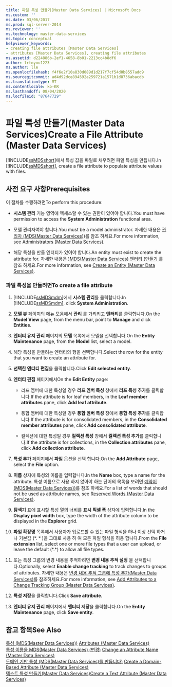 ```yaml
---
title: 파일 특성 만들기(Master Data Services) | Microsoft Docs
ms.custom: ''
ms.date: 03/06/2017
ms.prod: sql-server-2014
ms.reviewer: ''
ms.technology: master-data-services
ms.topic: conceptual
helpviewer_keywords:
- creating file attributes [Master Data Services]
- attributes [Master Data Services], creating file attributes
ms.assetid: d224886b-2ef1-4658-8b01-2213cc4b8df6
author: lrtoyou1223
ms.author: lle
ms.openlocfilehash: f4f6e2f10a830d089d1d217f7cf54d0b8557add9
ms.sourcegitcommit: ad4d92dce894592a259721a1571b1d8736abacdb
ms.translationtype: MT
ms.contentlocale: ko-KR
ms.lasthandoff: 08/04/2020
ms.locfileid: "87647729"
---
```

# <a name="create-a-file-attribute-master-data-services"></a><span data-ttu-id="d5701-102">파일 특성 만들기(Master Data Services)</span><span class="sxs-lookup"><span data-stu-id="d5701-102">Create a File Attribute (Master Data Services)</span></span>
  <span data-ttu-id="d5701-103">[!INCLUDE[ssMDSshort](../includes/ssmdsshort-md.md)]에서 특성 값을 파일로 채우려면 파일 특성을 만듭니다.</span><span class="sxs-lookup"><span data-stu-id="d5701-103">In [!INCLUDE[ssMDSshort](../includes/ssmdsshort-md.md)], create a file attribute to populate attribute values with files.</span></span>  
  
## <a name="prerequisites"></a><span data-ttu-id="d5701-104">사전 요구 사항</span><span class="sxs-lookup"><span data-stu-id="d5701-104">Prerequisites</span></span>  
 <span data-ttu-id="d5701-105">이 절차를 수행하려면</span><span class="sxs-lookup"><span data-stu-id="d5701-105">To perform this procedure:</span></span>  
  
-   <span data-ttu-id="d5701-106">**시스템 관리** 기능 영역에 액세스할 수 있는 권한이 있어야 합니다.</span><span class="sxs-lookup"><span data-stu-id="d5701-106">You must have permission to access the **System Administration** functional area.</span></span>  
  
-   <span data-ttu-id="d5701-107">모델 관리자여야 합니다.</span><span class="sxs-lookup"><span data-stu-id="d5701-107">You must be a model administrator.</span></span> <span data-ttu-id="d5701-108">자세한 내용은 [관리자 &#40;MDS(Master Data Services)&#41;](administrators-master-data-services.md)를 참조 하세요.</span><span class="sxs-lookup"><span data-stu-id="d5701-108">For more information, see [Administrators &#40;Master Data Services&#41;](administrators-master-data-services.md).</span></span>  
  
-   <span data-ttu-id="d5701-109">해당 특성을 만들 엔터티가 있어야 합니다.</span><span class="sxs-lookup"><span data-stu-id="d5701-109">An entity must exist to create the attribute for.</span></span> <span data-ttu-id="d5701-110">자세한 내용은 [&#41;MDS(Master Data Services) 엔터티 &#40;만들기 ](../../2014/master-data-services/create-an-entity-master-data-services.md)를 참조 하세요.</span><span class="sxs-lookup"><span data-stu-id="d5701-110">For more information, see [Create an Entity &#40;Master Data Services&#41;](../../2014/master-data-services/create-an-entity-master-data-services.md).</span></span>  
  
### <a name="to-create-a-file-attribute"></a><span data-ttu-id="d5701-111">파일 특성을 만들려면</span><span class="sxs-lookup"><span data-stu-id="d5701-111">To create a file attribute</span></span>  
  
1.  <span data-ttu-id="d5701-112">[!INCLUDE[ssMDSmdm](../includes/ssmdsmdm-md.md)]에서 **시스템 관리**를 클릭합니다.</span><span class="sxs-lookup"><span data-stu-id="d5701-112">In [!INCLUDE[ssMDSmdm](../includes/ssmdsmdm-md.md)], click **System Administration**.</span></span>  
  
2.  <span data-ttu-id="d5701-113">**모델 뷰** 페이지의 메뉴 모음에서 **관리** 를 가리키고 **엔터티**를 클릭합니다.</span><span class="sxs-lookup"><span data-stu-id="d5701-113">On the **Model View** page, from the menu bar, point to **Manage** and click **Entities**.</span></span>  
  
3.  <span data-ttu-id="d5701-114">**엔터티 유지 관리** 페이지의 **모델** 목록에서 모델을 선택합니다.</span><span class="sxs-lookup"><span data-stu-id="d5701-114">On the **Entity Maintenance** page, from the **Model** list, select a model.</span></span>  
  
4.  <span data-ttu-id="d5701-115">해당 특성을 만들려는 엔터티의 행을 선택합니다.</span><span class="sxs-lookup"><span data-stu-id="d5701-115">Select the row for the entity that you want to create an attribute for.</span></span>  
  
5.  <span data-ttu-id="d5701-116">**선택한 엔터티 편집**을 클릭합니다.</span><span class="sxs-lookup"><span data-stu-id="d5701-116">Click **Edit selected entity**.</span></span>  
  
6.  <span data-ttu-id="d5701-117">**엔터티 편집** 페이지에서</span><span class="sxs-lookup"><span data-stu-id="d5701-117">On the **Edit Entity** page:</span></span>  
  
    -   <span data-ttu-id="d5701-118">리프 멤버에 대한 특성일 경우 **리프 멤버 특성** 창에서 **리프 특성 추가**를 클릭합니다.</span><span class="sxs-lookup"><span data-stu-id="d5701-118">If the attribute is for leaf members, in the **Leaf member attributes** pane, click **Add leaf attribute**.</span></span>  
  
    -   <span data-ttu-id="d5701-119">통합 멤버에 대한 특성일 경우 **통합 멤버 특성** 창에서 **통합 특성 추가**를 클릭합니다.</span><span class="sxs-lookup"><span data-stu-id="d5701-119">If the attribute is for consolidated members, in the **Consolidated member attributes** pane, click **Add consolidated attribute**.</span></span>  
  
    -   <span data-ttu-id="d5701-120">컬렉션에 대한 특성일 경우 **컬렉션 특성** 창에서 **컬렉션 특성 추가**를 클릭합니다.</span><span class="sxs-lookup"><span data-stu-id="d5701-120">If the attribute is for collections, in the **Collection attributes** pane, click **Add collection attribute**.</span></span>  
  
7.  <span data-ttu-id="d5701-121">**특성 추가** 페이지에서 **파일** 옵션을 선택 합니다.</span><span class="sxs-lookup"><span data-stu-id="d5701-121">On the **Add Attribute** page, select the **File** option.</span></span>  
  
8.  <span data-ttu-id="d5701-122">**이름** 상자에 특성의 이름을 입력합니다.</span><span class="sxs-lookup"><span data-stu-id="d5701-122">In the **Name** box, type a name for the attribute.</span></span> <span data-ttu-id="d5701-123">특성 이름으로 사용 하지 않아야 하는 단어의 목록을 보려면 [예약어 &#40;MDS(Master Data Services)&#41;](../../2014/master-data-services/reserved-words-master-data-services.md)를 참조 하세요.</span><span class="sxs-lookup"><span data-stu-id="d5701-123">For a list of words that should not be used as attribute names, see [Reserved Words &#40;Master Data Services&#41;](../../2014/master-data-services/reserved-words-master-data-services.md).</span></span>  
  
9. <span data-ttu-id="d5701-124">**탐색기** 표에 표시할 특성 열의 너비를 **표시 픽셀 폭** 상자에 입력합니다.</span><span class="sxs-lookup"><span data-stu-id="d5701-124">In the **Display pixel width** box, type the width of the attribute column to be displayed in the **Explorer** grid.</span></span>  
  
10. <span data-ttu-id="d5701-125">**파일 확장명** 목록에서 사용자가 업로드할 수 있는 파일 형식을 하나 이상 선택 하거나 기본값 (\*. \* )을 그대로 사용 하 여 모든 파일 형식을 허용 합니다.</span><span class="sxs-lookup"><span data-stu-id="d5701-125">From the **File extension** list, select one or more file types that a user can upload, or leave the default (\*.\*) to allow all file types.</span></span>  
  
11. <span data-ttu-id="d5701-126">또는 특성 그룹의 변경 내용을 추적하려면 **변경 내용 추적 설정** 을 선택합니다.</span><span class="sxs-lookup"><span data-stu-id="d5701-126">Optionally, select **Enable change tracking** to track changes to groups of attributes.</span></span> <span data-ttu-id="d5701-127">자세한 내용은 [변경 내용 추적 그룹에 특성 추가&#40;Master Data Services&#41;](../../2014/master-data-services/add-attributes-to-a-change-tracking-group-master-data-services.md)를 참조하세요.</span><span class="sxs-lookup"><span data-stu-id="d5701-127">For more information, see [Add Attributes to a Change Tracking Group &#40;Master Data Services&#41;](../../2014/master-data-services/add-attributes-to-a-change-tracking-group-master-data-services.md).</span></span>  
  
12. <span data-ttu-id="d5701-128">**특성 저장**을 클릭합니다.</span><span class="sxs-lookup"><span data-stu-id="d5701-128">Click **Save attribute**.</span></span>  
  
13. <span data-ttu-id="d5701-129">**엔터티 유지 관리** 페이지에서 **엔터티 저장**을 클릭합니다.</span><span class="sxs-lookup"><span data-stu-id="d5701-129">On the **Entity Maintenance** page, click **Save entity**.</span></span>  
  
## <a name="see-also"></a><span data-ttu-id="d5701-130">참고 항목</span><span class="sxs-lookup"><span data-stu-id="d5701-130">See Also</span></span>  
 <span data-ttu-id="d5701-131">[특성 &#40;MDS(Master Data Services)&#41;](../../2014/master-data-services/attributes-master-data-services.md) </span><span class="sxs-lookup"><span data-stu-id="d5701-131">[Attributes &#40;Master Data Services&#41;](../../2014/master-data-services/attributes-master-data-services.md) </span></span>  
 <span data-ttu-id="d5701-132">[특성 이름을 MDS(Master Data Services) &#40;변경&#41;](change-an-attribute-name-and-data-type-master-data-services.md) </span><span class="sxs-lookup"><span data-stu-id="d5701-132">[Change an Attribute Name &#40;Master Data Services&#41;](change-an-attribute-name-and-data-type-master-data-services.md) </span></span>  
 <span data-ttu-id="d5701-133">[도메인 기반 특성 &#40;MDS(Master Data Services)를 만듭니다&#41;](../../2014/master-data-services/create-a-domain-based-attribute-master-data-services.md) </span><span class="sxs-lookup"><span data-stu-id="d5701-133">[Create a Domain-Based Attribute &#40;Master Data Services&#41;](../../2014/master-data-services/create-a-domain-based-attribute-master-data-services.md) </span></span>  
 [<span data-ttu-id="d5701-134">텍스트 특성 만들기&#40;Master Data Services&#41;</span><span class="sxs-lookup"><span data-stu-id="d5701-134">Create a Text Attribute &#40;Master Data Services&#41;</span></span>](../../2014/master-data-services/create-a-text-attribute-master-data-services.md)  
  
  
